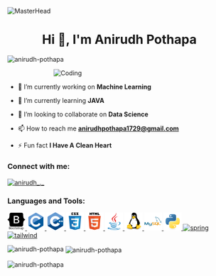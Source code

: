 ![MasterHead](https://cdnb.artstation.com/p/assets/images/images/031/007/699/large/clara-rios-twitch-ben-1200x480.jpg?1602302609)
<h1 align="center">Hi 👋, I'm Anirudh Pothapa</h1>
<p align="left"> <img src="https://komarev.com/ghpvc/?username=anirudh-pothapa&label=Profile%20views&color=0e75b6&style=flat" alt="anirudh-pothapa" /> </p>
<img align="right" alt="Coding" width="400" src="https://media.giphy.com/media/v1.Y2lkPTc5MGI3NjExZjg3OGQ4YjY2YTE1OTI2NzNkNTFmMDM4ODYyOTIzNmQxYzEyYmNiYiZjdD1n/bGgsc5mWoryfgKBx1u/giphy.gif">
<p align="left"> <a href="https://twitter.com/" target="blank"><img src="https://img.shields.io/twitter/follow/?logo=twitter&style=for-the-badge" alt="" /></a> </p>

- 🔭 I’m currently working on **Machine Learning**

- 🌱 I’m currently learning **JAVA**

- 👯 I’m looking to collaborate on **Data Science**

- 📫 How to reach me **anirudhpothapa1729@gmail.com**

- ⚡ Fun fact **I Have A Clean Heart**

<h3 align="left">Connect with me:</h3>
<p align="left">
<a href="https://instagram.com/anirudh_._" target="blank"><img align="center" src="https://raw.githubusercontent.com/rahuldkjain/github-profile-readme-generator/master/src/images/icons/Social/instagram.svg" alt="anirudh_._" height="30" width="40" /></a>
</p>

<h3 align="left">Languages and Tools:</h3>
<p align="left"> <a href="https://getbootstrap.com" target="_blank" rel="noreferrer"> <img src="https://raw.githubusercontent.com/devicons/devicon/master/icons/bootstrap/bootstrap-plain-wordmark.svg" alt="bootstrap" width="40" height="40"/> </a> <a href="https://www.cprogramming.com/" target="_blank" rel="noreferrer"> <img src="https://raw.githubusercontent.com/devicons/devicon/master/icons/c/c-original.svg" alt="c" width="40" height="40"/> </a> <a href="https://www.w3schools.com/cpp/" target="_blank" rel="noreferrer"> <img src="https://raw.githubusercontent.com/devicons/devicon/master/icons/cplusplus/cplusplus-original.svg" alt="cplusplus" width="40" height="40"/> </a> <a href="https://www.w3schools.com/css/" target="_blank" rel="noreferrer"> <img src="https://raw.githubusercontent.com/devicons/devicon/master/icons/css3/css3-original-wordmark.svg" alt="css3" width="40" height="40"/> </a> <a href="https://www.w3.org/html/" target="_blank" rel="noreferrer"> <img src="https://raw.githubusercontent.com/devicons/devicon/master/icons/html5/html5-original-wordmark.svg" alt="html5" width="40" height="40"/> </a> <a href="https://www.java.com" target="_blank" rel="noreferrer"> <img src="https://raw.githubusercontent.com/devicons/devicon/master/icons/java/java-original.svg" alt="java" width="40" height="40"/> </a> <a href="https://www.linux.org/" target="_blank" rel="noreferrer"> <img src="https://raw.githubusercontent.com/devicons/devicon/master/icons/linux/linux-original.svg" alt="linux" width="40" height="40"/> </a> <a href="https://www.mysql.com/" target="_blank" rel="noreferrer"> <img src="https://raw.githubusercontent.com/devicons/devicon/master/icons/mysql/mysql-original-wordmark.svg" alt="mysql" width="40" height="40"/> </a> <a href="https://www.python.org" target="_blank" rel="noreferrer"> <img src="https://raw.githubusercontent.com/devicons/devicon/master/icons/python/python-original.svg" alt="python" width="40" height="40"/> </a> <a href="https://spring.io/" target="_blank" rel="noreferrer"> <img src="https://www.vectorlogo.zone/logos/springio/springio-icon.svg" alt="spring" width="40" height="40"/> </a> <a href="https://tailwindcss.com/" target="_blank" rel="noreferrer"> <img src="https://www.vectorlogo.zone/logos/tailwindcss/tailwindcss-icon.svg" alt="tailwind" width="40" height="40"/> </a> </p>

<p><img align="left" src="https://github-readme-stats.vercel.app/api/top-langs?username=anirudh-pothapa&show_icons=true&locale=en&layout=compact" alt="anirudh-pothapa" /></p>

<p>&nbsp;<img align="center" src="https://github-readme-stats.vercel.app/api?username=anirudh-pothapa&show_icons=true&locale=en" alt="anirudh-pothapa" /></p>

<p><img align="center" src="https://github-readme-streak-stats.herokuapp.com/?user=anirudh-pothapa&" alt="anirudh-pothapa" /></p>
